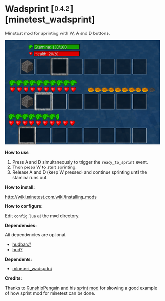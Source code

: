 # Wadsprint [![Version](/util/minetest_wadsprint_version.png)] [minetest_wadsprint] 

Minetest mod for sprinting with W, A and D buttons.

![Wadsprint](/screenshots/wadsprint_screenshots.png?raw=true "Wadsprint mod screenshots")

**How to use:**

1. Press A and D simultaneously to trigger the `ready_to_sprint` event. 
2. Then press W to start sprinting.
3. Release A and D (keep W pressed) and continue sprinting until the stamina runs out.

**How to install:**

http://wiki.minetest.com/wiki/Installing_mods

**How to configure:**

Edit `config.lua` at the mod directory.

**Dependencies:**

All dependencies are optional.

- [hudbars?](http://repo.or.cz/minetest_hudbars.git)
- [hud?](https://github.com/BlockMen/hud_hunger)

**Dependents:**

- [minetest_wadsprint](https://github.com/aa6/minetest_wadsprint)

**Credits:**

Thanks to [GunshipPenguin](https://github.com/GunshipPenguin) and his [sprint mod](https://github.com/GunshipPenguin/sprint) for showing a good example of how sprint mod for minetest can be done.